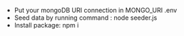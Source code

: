 - Put your mongoDB URI connection in MONGO_URI .env
- Seed data by running command : node seeder.js
- Install package: npm i

